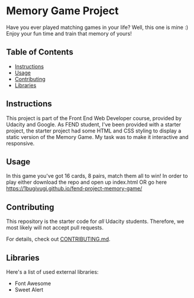 # Memory Game Project

Have you ever played matching games in your life? Well, this one is mine :) Enjoy your fun time and train that memory of yours!

## Table of Contents

* [Instructions](#instructions)
* [Usage](#usage)
* [Contributing](#contributing)
* [Libraries](#libraries)

## Instructions

This project is part of the Front End Web Developer course, provided by Udacity and Google. As FEND student, I've been provided with a starter project, the starter project had some HTML and CSS styling to display a static version of the Memory Game. My task was to make it interactive and responsive.

## Usage

In this game you've got 16 cards, 8 pairs, match them all to win! In order to play either download the repo and open up index.html OR go here https://1bugivugi.github.io/fend-project-memory-game/

## Contributing

This repository is the starter code for _all_ Udacity students. Therefore, we most likely will not accept pull requests.

For details, check out [CONTRIBUTING.md](CONTRIBUTING.md).

## Libraries
Here's a list of used external libraries:
 - Font Awesome
 - Sweet Alert
